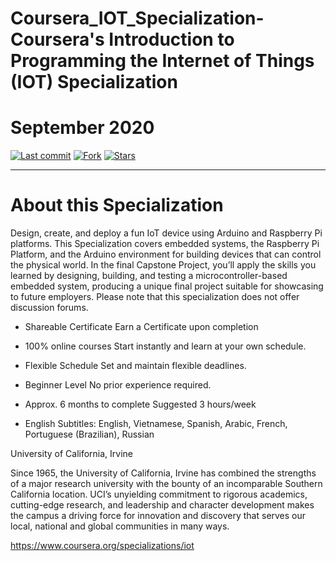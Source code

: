 
# Coursera_IOT_Specialization-Coursera's Introduction to Programming the Internet of Things (IOT) Specialization 

# September 2020
[![Last commit](https://img.shields.io/github/last-commit/sabouri1994/Coursera_IOT_Specialization-.svg?maxAge=1800)](https://github.com/sabouri1994/Coursera_IOT_Specialization-/commits/main)
[![Fork](https://img.shields.io/github/forks/sabouri1994/Coursera_IOT_Specialization-.svg)](#)
[![Stars](https://img.shields.io/github/stars/sabouri1994/Coursera_IOT_Specialization-.svg)](#)<br><hr>

# About this Specialization

Design, create, and deploy a fun IoT device using Arduino and Raspberry Pi platforms. This Specialization covers embedded systems, the Raspberry Pi Platform, and the Arduino environment for building devices that can control the physical world. In the final Capstone Project, you’ll apply the skills you learned by designing, building, and testing a microcontroller-based embedded system, producing a unique final project suitable for showcasing to future employers. Please note that this specialization does not offer discussion forums.

* Shareable Certificate
  Earn a Certificate upon completion

* 100% online courses
Start instantly and learn at your own schedule.

* Flexible Schedule
Set and maintain flexible deadlines.

* Beginner Level
No prior experience required.

* Approx. 6 months to complete
Suggested 3 hours/week

* English
Subtitles: English, Vietnamese, Spanish, Arabic, French, Portuguese (Brazilian), Russian

University of California, Irvine

Since 1965, the University of California, Irvine has combined the strengths of a major research university with the bounty of an incomparable Southern California location. UCI’s unyielding commitment to rigorous academics, cutting-edge research, and leadership and character development makes the campus a driving force for innovation and discovery that serves our local, national and global communities in many ways.

https://www.coursera.org/specializations/iot
